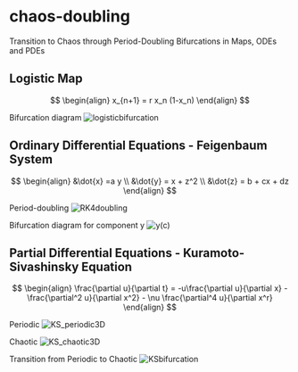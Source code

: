 # chaos-doubling
Transition to Chaos through Period-Doubling Bifurcations in Maps, ODEs and PDEs

## Logistic Map

$$
\begin{align}
  x_{n+1} = r x_n (1-x_n)
\end{align}
$$

Bifurcation diagram
![logisticbifurcation](https://user-images.githubusercontent.com/72228598/189374873-1a315094-5f96-4bca-a024-70d492af3421.png)



## Ordinary Differential Equations - Feigenbaum System

$$
\begin{align}
  &\dot{x} =a y \\
  &\dot{y} = x + z^2 \\
  &\dot{z} = b + cx + dz 
\end{align}
$$

Period-doubling
![RK4doubling](https://user-images.githubusercontent.com/72228598/189374308-63553092-3ad7-40f9-be08-ce60240d3301.png)

Bifurcation diagram for component y
![y(c)](https://user-images.githubusercontent.com/72228598/189374406-4c1b28c9-2d65-4fe9-b017-210944abfce4.png)


## Partial Differential Equations - Kuramoto-Sivashinsky Equation

$$
\begin{align}
  \frac{\partial u}{\partial t} = -u\frac{\partial u}{\partial x} - \frac{\partial^2 u}{\partial x^2} - \nu \frac{\partial^4 u}{\partial x^r}
\end{align}
$$

Periodic
![KS_periodic3D](https://user-images.githubusercontent.com/72228598/189374652-d3d290cb-900f-43b9-a11c-c57a3a47b8b2.png)


Chaotic
![KS_chaotic3D](https://user-images.githubusercontent.com/72228598/189374590-d01366ed-11bc-4069-9635-ba6f0caf072d.png)


Transition from Periodic to Chaotic
![KSbifurcation](https://user-images.githubusercontent.com/72228598/189374746-dd51b591-12fc-4763-889d-05740b7026e8.png)
